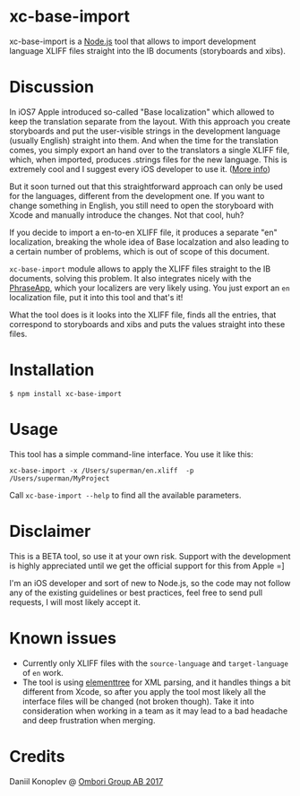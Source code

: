 # xc-base-import

xc-base-import is a [Node.js](http://nodejs.org) tool that allows to import development language XLIFF files straight into the IB documents (storyboards and xibs).

# Discussion

In iOS7 Apple introduced so-called "Base localization" which allowed to keep the translation separate from the layout. With this approach you create storyboards and put the user-visible strings in the development language (usually English) straight into them. And when the time for the translation comes, you simply export an hand over to the translators a single XLIFF file, which, when imported, produces .strings files for the new language. This is extremely cool and I suggest every iOS developer to use it. ([More info](https://developer.apple.com/library/content/documentation/MacOSX/Conceptual/BPInternational/InternationalizingYourUserInterface/InternationalizingYourUserInterface.html))

But it soon turned out that this straightforward approach can only be used for the languages, different from the development one. If you want to change something in English, you still need to open the storyboard with Xcode and manually introduce the changes. Not that cool, huh?

If you decide to import a en-to-en XLIFF file, it produces a separate "en" localization, breaking the whole idea of Base localzation and also leading to a certain number of problems, which is out of scope of this document.

`xc-base-import` module allows to apply the XLIFF files straight to the IB documents, solving this problem. It also integrates nicely with the [PhraseApp](http://phraseapp.com/), which your localizers are very likely using. You just export an `en` localization file, put it into this tool and that's it!

What the tool does is it looks into the XLIFF file, finds all the entries, that correspond to storyboards and xibs and puts the values straight into these files.

# Installation

    $ npm install xc-base-import

# Usage

This tool has a simple command-line interface. You use it like this:

    xc-base-import -x /Users/superman/en.xliff  -p /Users/superman/MyProject

Call `xc-base-import --help` to find all the available parameters.

# Disclaimer

This is a BETA tool, so use it at your own risk. Support with the development is highly appreciated until we get the official support for this from Apple =]

I'm an iOS developer and sort of new to Node.js, so the code may not follow any of the existing guidelines or best practices, feel free to send pull requests, I will most likely accept it.

# Known issues

- Currently only XLIFF files with the `source-language` and `target-language` of `en` work.
- The tool is using [elementtree](https://www.npmjs.com/package/elementtree) for XML parsing, and it handles things a bit different from Xcode, so after you apply the tool most likely all the interface files will be changed (not broken though). Take it into consideration when working in a team as it may lead to a bad headache and deep frustration when merging.

# Credits

Daniil Konoplev @ [Ombori Group AB 2017](https://ombori.com/)
